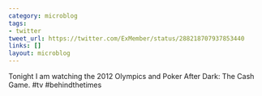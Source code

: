 ```yaml
---
category: microblog
tags:
- twitter
tweet_url: https://twitter.com/ExMember/status/288218707937853440
links: []
layout: microblog
---
```

Tonight I am watching the 2012 Olympics and Poker After Dark: The Cash Game. #tv #behindthetimes

